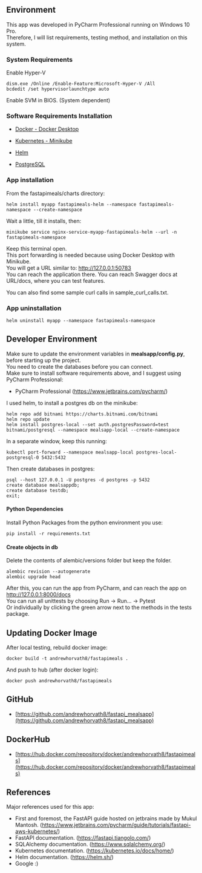 ## Environment

This app was developed in PyCharm Professional running on Windows 10 Pro.  
Therefore, I will list requirements, testing method, and installation on this system.

### System Requirements

Enable Hyper-V

```Shell
dism.exe /Online /Enable-Feature:Microsoft-Hyper-V /All
bcdedit /set hypervisorlaunchtype auto
```

Enable SVM in BIOS. (System dependent)

### Software Requirements Installation

- [Docker - Docker Desktop](https://www.docker.com/products/docker-desktop/)


- [Kubernetes - Minikube](https://minikube.sigs.k8s.io/docs/start/)


- [Helm](https://helm.sh/)


- [PostgreSQL](https://www.postgresql.org/)

### App installation

From the fastapimeals/charts directory:

```Shell
helm install myapp fastapimeals-helm --namespace fastapimeals-namespace --create-namespace
```

Wait a little, till it installs, then:

```Shell
minikube service nginx-service-myapp-fastapimeals-helm --url -n fastapimeals-namespace
```

Keep this terminal open.  
This port forwarding is needed because using Docker Desktop with Minikube.  
You will get a URL similar to: http://127.0.0.1:50783  
You can reach the application there. You can reach Swagger docs at URL/docs, where you can test features.

You can also find some sample curl calls in sample_curl_calls.txt.

### App uninstallation

```Shell
helm uninstall myapp --namespace fastapimeals-namespace
```

## Developer Environment

Make sure to update the environment variables in **mealsapp/config.py**, before starting up the project.  
You need to create the databases before you can connect.  
Make sure to install software requirements above, and I suggest using PyCharm Professional:
- PyCharm Professional (https://www.jetbrains.com/pycharm/)

I used helm, to install a postgres db on the minikube:

```Shell
helm repo add bitnami https://charts.bitnami.com/bitnami
helm repo update
helm install postgres-local --set auth.postgresPassword=test bitnami/postgresql --namespace mealsapp-local --create-namespace
```

In a separate window, keep this running:

```Shell
kubectl port-forward --namespace mealsapp-local postgres-local-postgresql-0 5432:5432

```
Then create databases in postgres:

```Shell
psql --host 127.0.0.1 -U postgres -d postgres -p 5432
create database mealsappdb;
create database testdb;
exit;
```

#### Python Dependencies

Install Python Packages from the python environment you use:

```Shell
pip install -r requirements.txt
```

#### Create objects in db

Delete the contents of alembic/versions folder but keep the folder.

```Shell
alembic revision --autogenerate
alembic upgrade head
```

After this, you can run the app from PyCharm, and can reach the app on http://127.0.0.1:8000/docs  
You can run all unittests by choosing Run -> Run... -> Pytest  
Or individually by clicking the green arrow next to the methods in the tests package.

## Updating Docker Image

After local testing, rebuild docker image:

```Shell
docker build -t andrewhorvath8/fastapimeals .  
```

And push to hub (after docker login):

```Shell
docker push andrewhorvath8/fastapimeals
```

## GitHub
 - [https://github.com/andrewhorvath8/fastapi_mealsapp](https://github.com/andrewhorvath8/fastapi_mealsapp)

## DockerHub
 - [https://hub.docker.com/repository/docker/andrewhorvath8/fastapimeals](https://hub.docker.com/repository/docker/andrewhorvath8/fastapimeals)


## References

Major references used for this app:

 - First and foremost, the FastAPI guide hosted on jetbrains made by Mukul Mantosh. (https://www.jetbrains.com/pycharm/guide/tutorials/fastapi-aws-kubernetes/)
 - FastAPI documentation. (https://fastapi.tiangolo.com/)
 - SQLAlchemy documentation. (https://www.sqlalchemy.org/)
 - Kubernetes documentation. (https://kubernetes.io/docs/home/)
 - Helm documentation. (https://helm.sh/)
 - Google :)